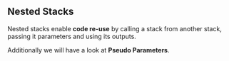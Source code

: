 Nested Stacks
--------------

Nested stacks enable **code re-use** by calling a stack from another stack,
passing it parameters and using its outputs.

Additionally we will have a look at **Pseudo Parameters**.
